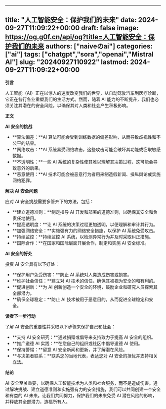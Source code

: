 
---
title: "人工智能安全：保护我们的未来"
date: 2024-09-27T11:09:22+00:00
draft: false
image: https://og.g0f.cn/api/og?title=人工智能安全：保护我们的未来
authors: ["naiveのai"]
categories: ["ai"]
tags: ["chatgpt","sora","openai","Mistral AI"]
slug: "20240927110922"
lastmod: 2024-09-27T11:09:22+00:00
---
**引言**

人工智能（AI）正在以惊人的速度改变我们的世界，从自动驾驶汽车到医疗诊断，它正在各行各业重塑我们的生活方式。然而，随着 AI 能力的不断提升，我们也必须关注其潜在的安全风险，以确保其对人类和社会产生积极影响。

**正文**

**AI 安全的挑战**

* **算法偏差：**AI 算法可能会受到训练数据的偏差影响，从而导致歧视性和不公平的结果。
* **网络攻击：**AI 系统易受网络攻击，这些攻击可能会破坏其功能或窃取敏感数据。
* **不透明性：**一些 AI 系统的复杂性使其难以理解其决策过程，这可能会导致意外的后果。
* **恶意使用：**AI 技术可能会被恶意行为者用来制造假新闻、操纵舆论或实施网络犯罪。

**解决 AI 安全问题**

应对 AI 安全挑战需要多管齐下的方法，包括：

* **建立道德准则：**制定指导 AI 开发和部署的道德准则，以确保其安全和负责任地使用。
* **提高透明度：**让 AI 系统的决策过程更加透明，以便理解和审计其行为。
* **加强网络安全：**实施强有力的网络安全措施，以保护 AI 系统免受攻击。
* **持续监控：**持续监控 AI 系统，以检测异常行为并及时采取纠正措施。
* **国际合作：**在国家和国际层面开展合作，制定和实施 AI 安全标准。

**AI 安全的好处**

投资 AI 安全具有以下好处：

* **保护用户免受伤害：**防止 AI 系统对人类造成伤害或损害。
* **维护社会信任：**建立对 AI 技术的信任，确保其被视为安全的和有利的。
* **促进创新：**为 AI 创新创造一个安全的环境，鼓励企业和研究人员探索其全部潜力。
* **确保全球稳定：**防止 AI 技术被用于恶意目的，从而促进全球稳定和安全。

**读者下一步行动**

了解 AI 安全的重要性并采取以下步骤来保护自己和社会：

* **支持 AI 安全研究：**通过捐赠或倡导来支持致力于提高 AI 安全的组织。
* **推广道德 AI 实践：**在您自己的组织或社区中倡导道德 AI 使用。
* **保持警惕：**留意 AI 安全新闻和更新，并了解潜在风险。
* **与决策者联系：**联系您的当地代表，表达您对 AI 安全的担忧并支持相关立法。

**结论**

AI 安全至关重要，以确保人工智能技术为人类和社会服务，而不是造成伤害。通过解决挑战、建立道德准则和实施强有力的安全措施，我们可以共同创建一个安全和有益的 AI 未来。让我们共同努力，保护我们的未来免受 AI 潜在风险的影响，并释放其全部潜力，造福所有人。